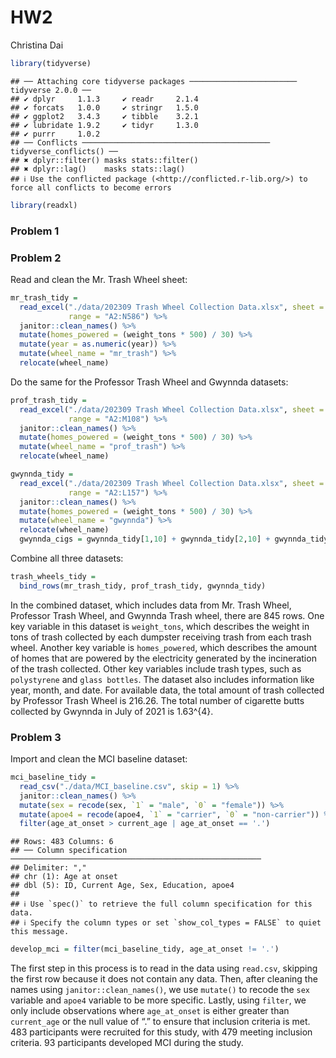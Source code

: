 HW2
================
Christina Dai

``` r
library(tidyverse)
```

    ## ── Attaching core tidyverse packages ──────────────────────── tidyverse 2.0.0 ──
    ## ✔ dplyr     1.1.3     ✔ readr     2.1.4
    ## ✔ forcats   1.0.0     ✔ stringr   1.5.0
    ## ✔ ggplot2   3.4.3     ✔ tibble    3.2.1
    ## ✔ lubridate 1.9.2     ✔ tidyr     1.3.0
    ## ✔ purrr     1.0.2     
    ## ── Conflicts ────────────────────────────────────────── tidyverse_conflicts() ──
    ## ✖ dplyr::filter() masks stats::filter()
    ## ✖ dplyr::lag()    masks stats::lag()
    ## ℹ Use the conflicted package (<http://conflicted.r-lib.org/>) to force all conflicts to become errors

``` r
library(readxl)
```

### Problem 1

### Problem 2

Read and clean the Mr. Trash Wheel sheet:

``` r
mr_trash_tidy = 
  read_excel("./data/202309 Trash Wheel Collection Data.xlsx", sheet = 1,
             range = "A2:N586") %>% 
  janitor::clean_names() %>% 
  mutate(homes_powered = (weight_tons * 500) / 30) %>% 
  mutate(year = as.numeric(year)) %>% 
  mutate(wheel_name = "mr_trash") %>% 
  relocate(wheel_name)
```

Do the same for the Professor Trash Wheel and Gwynnda datasets:

``` r
prof_trash_tidy = 
  read_excel("./data/202309 Trash Wheel Collection Data.xlsx", sheet = 2,
             range = "A2:M108") %>% 
  janitor::clean_names() %>% 
  mutate(homes_powered = (weight_tons * 500) / 30) %>% 
  mutate(wheel_name = "prof_trash") %>% 
  relocate(wheel_name)
```

``` r
gwynnda_tidy = 
  read_excel("./data/202309 Trash Wheel Collection Data.xlsx", sheet = 4,
             range = "A2:L157") %>% 
  janitor::clean_names() %>% 
  mutate(homes_powered = (weight_tons * 500) / 30) %>% 
  mutate(wheel_name = "gwynnda") %>% 
  relocate(wheel_name)
  gwynnda_cigs = gwynnda_tidy[1,10] + gwynnda_tidy[2,10] + gwynnda_tidy[3,10] + gwynnda_tidy[4,10] + gwynnda_tidy[5,10]
```

Combine all three datasets:

``` r
trash_wheels_tidy = 
  bind_rows(mr_trash_tidy, prof_trash_tidy, gwynnda_tidy)
```

In the combined dataset, which includes data from Mr. Trash Wheel,
Professor Trash Wheel, and Gwynnda Trash wheel, there are 845 rows. One
key variable in this dataset is `weight_tons`, which describes the
weight in tons of trash collected by each dumpster receiving trash from
each trash wheel. Another key variable is `homes_powered`, which
describes the amount of homes that are powered by the electricity
generated by the incineration of the trash collected. Other key
variables include trash types, such as `polystyrene` and
`glass bottles`. The dataset also includes information like year, month,
and date. For available data, the total amount of trash collected by
Professor Trash Wheel is 216.26. The total number of cigarette butts
collected by Gwynnda in July of 2021 is 1.63^{4}.

### Problem 3

Import and clean the MCI baseline dataset:

``` r
mci_baseline_tidy = 
  read_csv("./data/MCI_baseline.csv", skip = 1) %>% 
  janitor::clean_names() %>% 
  mutate(sex = recode(sex, `1` = "male", `0` = "female")) %>% 
  mutate(apoe4 = recode(apoe4, `1` = "carrier", `0` = "non-carrier")) %>% 
  filter(age_at_onset > current_age | age_at_onset == '.')
```

    ## Rows: 483 Columns: 6
    ## ── Column specification ────────────────────────────────────────────────────────
    ## Delimiter: ","
    ## chr (1): Age at onset
    ## dbl (5): ID, Current Age, Sex, Education, apoe4
    ## 
    ## ℹ Use `spec()` to retrieve the full column specification for this data.
    ## ℹ Specify the column types or set `show_col_types = FALSE` to quiet this message.

``` r
develop_mci = filter(mci_baseline_tidy, age_at_onset != '.')
```

The first step in this process is to read in the data using `read.csv`,
skipping the first row because it does not contain any data. Then, after
cleaning the names using `janitor::clean_names()`, we use `mutate()` to
recode the `sex` variable and `apoe4` variable to be more specific.
Lastly, using `filter`, we only include observations where
`age_at_onset` is either greater than `current_age` or the null value of
“.” to ensure that inclusion criteria is met. 483 participants were
recruited for this study, with 479 meeting inclusion criteria. 93
participants developed MCI during the study.
